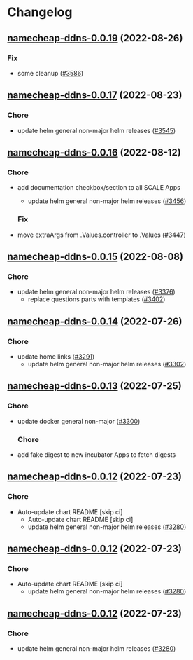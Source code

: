 # Changelog



## [namecheap-ddns-0.0.19](https://github.com/truecharts/charts/compare/namecheap-ddns-0.0.17...namecheap-ddns-0.0.19) (2022-08-26)

### Fix

- some cleanup ([#3586](https://github.com/truecharts/charts/issues/3586))




## [namecheap-ddns-0.0.17](https://github.com/truecharts/charts/compare/namecheap-ddns-0.0.16...namecheap-ddns-0.0.17) (2022-08-23)

### Chore

- update helm general non-major helm releases ([#3545](https://github.com/truecharts/charts/issues/3545))




## [namecheap-ddns-0.0.16](https://github.com/truecharts/charts/compare/namecheap-ddns-0.0.15...namecheap-ddns-0.0.16) (2022-08-12)

### Chore

- add documentation checkbox/section to all SCALE Apps
  - update helm general non-major helm releases ([#3456](https://github.com/truecharts/charts/issues/3456))

  ### Fix

- move extraArgs from .Values.controller to .Values ([#3447](https://github.com/truecharts/charts/issues/3447))




## [namecheap-ddns-0.0.15](https://github.com/truecharts/charts/compare/namecheap-ddns-0.0.14...namecheap-ddns-0.0.15) (2022-08-08)

### Chore

- update helm general non-major helm releases ([#3376](https://github.com/truecharts/charts/issues/3376))
  - replace questions parts with templates ([#3402](https://github.com/truecharts/charts/issues/3402))




## [namecheap-ddns-0.0.14](https://github.com/truecharts/apps/compare/namecheap-ddns-0.0.13...namecheap-ddns-0.0.14) (2022-07-26)

### Chore

- update home links ([#3291](https://github.com/truecharts/apps/issues/3291))
  - update helm general non-major helm releases ([#3302](https://github.com/truecharts/apps/issues/3302))




## [namecheap-ddns-0.0.13](https://github.com/truecharts/apps/compare/namecheap-ddns-0.0.12...namecheap-ddns-0.0.13) (2022-07-25)

### Chore

- update docker general non-major ([#3300](https://github.com/truecharts/apps/issues/3300))

  ### Chore

- add fake digest to new incubator Apps to fetch digests




## [namecheap-ddns-0.0.12](https://github.com/truecharts/apps/compare/namecheap-ddns-0.0.11...namecheap-ddns-0.0.12) (2022-07-23)

### Chore

- Auto-update chart README [skip ci]
  - Auto-update chart README [skip ci]
  - update helm general non-major helm releases ([#3280](https://github.com/truecharts/apps/issues/3280))




## [namecheap-ddns-0.0.12](https://github.com/truecharts/apps/compare/namecheap-ddns-0.0.11...namecheap-ddns-0.0.12) (2022-07-23)

### Chore

- Auto-update chart README [skip ci]
  - update helm general non-major helm releases ([#3280](https://github.com/truecharts/apps/issues/3280))




## [namecheap-ddns-0.0.12](https://github.com/truecharts/apps/compare/namecheap-ddns-0.0.11...namecheap-ddns-0.0.12) (2022-07-23)

### Chore

- update helm general non-major helm releases ([#3280](https://github.com/truecharts/apps/issues/3280))




